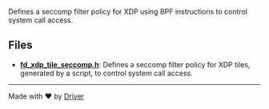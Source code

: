 <!--------------------------------------------------------------------------------->
<!-- IMPORTANT: This file is auto-generated by Driver (https://driver.ai). -------->
<!-- Manual edits may be overwritten on future commits. --------------------------->
<!--------------------------------------------------------------------------------->

Defines a seccomp filter policy for XDP using BPF instructions to control system call access.


## Files
- **[fd_xdp_tile_seccomp.h](fd_xdp_tile_seccomp.h.md)**: Defines a seccomp filter policy for XDP tiles, generated by a script, to control system call access.

---
Made with ❤️ by [Driver](https://www.driver.ai/)